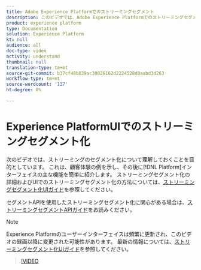 ```yaml
---
title: Adobe Experience Platformでのストリーミングセグメント
description: このビデオでは、Adobe Experience Platformでのストリーミングセグメントの基本的な理解と、プラットフォームUIを使用したストリーミングセグメント化の方法の概要を説明します。
product: experience platform
type: Documentation
solution: Experience Platform
kt: null
audience: all
doc-type: video
activity: understand
thumbnail: null
translation-type: tm+mt
source-git-commit: b37cf48b839ac30026162d2224528d8aabd3d263
workflow-type: tm+mt
source-wordcount: '137'
ht-degree: 0%

---
```



# Experience PlatformUIでのストリーミングセグメント化

次のビデオでは、ストリーミングのセグメント化について理解しておくことを目的としています。 これは、顧客体験の例を示し、その後に[!DNL Platform]インターフェイスの主な機能を簡単に紹介します。 ストリーミングセグメント化の詳細およびUIでのストリーミングセグメント化の方法については、[ストリーミングセグメント化UIガイド](../ui/streaming-segmentation.md)を参照してください。

セグメントAPIを使用したストリーミングセグメント化に関心がある場合は、[ストリーミングセグメントAPIガイド](../api/streaming-segmentation.md)をお読みください。

>[!NOTE]
>
>Experience Platformのユーザーインターフェイスは頻繁に更新され、このビデオの録画以降に変更された可能性があります。 最新の情報については、[ストリーミングセグメント化UIガイド](../ui/streaming-segmentation.md)を参照してください。

>[!VIDEO](https://video.tv.adobe.com/v/36184?quality=12&learn=on)